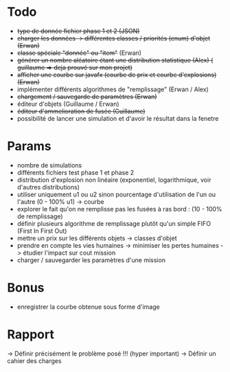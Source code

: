 # Todo

-   ~~type de donnée fichier phase 1 et 2 (JSON)~~
-   ~~charger les données -> différentes classes / priorités (enum) d'objet (Erwan)~~
-   ~~classe spéciale "donnée" ou "item"~~ (Erwan)
-   ~~générer un nombre aléatoire étant une distribution statistique (Alex) ( guillaume => deja prouvé sur mon projet)~~
-   ~~afficher une courbe sur javafx (courbe de prix et courbe d'explosions) (Erwan)~~
-   implémenter différents algorithmes de "remplissage" (Erwan / Alex)
-   ~~chargement / sauvegarde de paramètres (Erwan)~~
-   éditeur d'objets (Guillaume / Erwan)
-   ~~éditeur d'ammelioration de fusée (Guillaume)~~ 
-   possibilité de lancer une simulation et d'avoir le résultat dans la fenetre

# Params

-   nombre de simulations
-   différents fichiers test phase 1 et phase 2
-   distribution d'explosion non linéaire (exponentiel, logarithmique, voir d'autres distributions)
-   utiliser uniquement u1 ou u2 sinon pourcentage d'utilisation de l'un ou l'autre (0 - 100% u1) -> courbe
-   explorer le fait qu'on ne remplisse pas les fusées à ras bord : (10 - 100% de remplissage)
-   définir plusieurs algorithme de remplissage plutôt qu'un simple FIFO (First In First Out)
-   mettre un prix sur les différents objets -> classes d'objet
-   prendre en compte les vies humaines -> minimiser les pertes humaines -> étudier l'impact sur cout mission
-   charger / sauvegarder les paramètres d'une mission

# Bonus

-   enregistrer la courbe obtenue sous forme d'image


# Rapport

-> Définir précisément le problème posé !!! (hyper important)
-> Définir un cahier des charges